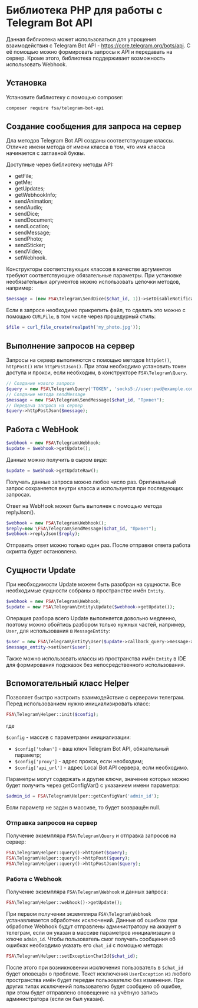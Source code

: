 # Библиотека PHP для работы с Telegram Bot API

Данная библиотека может использоваться для упрощения взаимодействия с Telegram Bot API - <https://core.telegram.org/bots/api>. С её помощью можно формировать запросы к API и передавать на сервер. Кроме этого, библиотека поддерживает возможность использовать Webhook.

## Установка

Установите библиотеку с помощью composer:

```bash
composer require fsa/telegram-bot-api
```

## Создание сообщения для запроса на сервер

Дла методов Telegram Bot API созданы соответствующие классы. Отличие имени метода от имени класса в том, что имя класса начинается с заглавной буквы.

Доступные через библиотеку методы API:

* getFile;
* getMe;
* getUpdates;
* getWebhookInfo;
* sendAnimation;
* sendAudio;
* sendDice;
* sendDocument;
* sendLocation;
* sendMessage;
* sendPhoto;
* sendSticker;
* sendVideo;
* setWebhook.

Конструкторы соответствующих классов в качестве аргументов требуют соответствующие обязательные параметры. При установке необязательных аргументов можно использовать цепочки методов, например:

```php
$message = (new FSA\Telegram\SendDice($chat_id, 1))->setDisableNotification()->setProtectContent();
```

Если в запросе необходимо прикрепить файл, то сделать это можно с помощью `CURLFile`, в том числе через процедурный стиль:

```php
$file = curl_file_create(realpath('my_photo.jpg'));
```

## Выполнение запросов на сервер

Запросы на сервер выполняются с помощью методов `httpGet()`, `httpPost()` или `httpPostJson()`. При этом необходимо установить токен доступа и прокси, если необходим, в конструкторе `FSA\Telegram\Query`.

```php
// Создание нового запроса
$query = new FSA\Telegram\Query('TOKEN', 'socks5://user:pwd@example.com:1080');
// Создание метода sendMessage
$message = new FSA\Telegram\SendMessage($chat_id, "Привет");
// Передача запроса на сервер
$query->httpPostJson($message);
```

## Работа с WebHook

```php
$webhook = new FSA\Telegram\Webhook;
$update = $webhook->getUpdate();
```

Данные можно получить в сыром виде:

```php
$update = $webhook->getUpdateRaw();
```

Получать данные запроса можно любое число раз. Оригинальный запрос сохраняется внутри класса и используется при последующих запросах.

Ответ на WebHook может быть выполнен с помощью метода replyJson().

```php
$webhook = new FSA\Telegram\Webhook();
$reply=new \FSA\Telegram\SendMessage($chat_id, "Привет");
$webhook->replyJson($reply);
```

Отправить ответ можно только один раз. После отправки ответа работа скрипта будет остановлена.

## Сущности Update

При необходимости Update можем быть разобран на сущности. Все необходимые сущности собраны в пространстве имён `Entity`.

```php
$webhook = new FSA\Telegram\Webhook;
$update = new FSA\Telegram\Entity\Update($webhook->getUpdate());
```

Операция разбора всего Update выполняется довольно медленно, поэтому можно обойтись разбором только нужных частей, например, `User`, для использования в `MessageEntity`:

```php
$user = new FSA\Telegram\Entity\User($update->callback_query->message->from);
$message_entity->setUser($user);
```

Также можно использовать классы из пространства имён `Entity` в IDE для формирования подсказок без непосредственного использования.

## Вспомогательный класс Helper

Позволяет быстро настроить взаимодействие с серверами телеграм. Перед использованием нужно инициализировать класс:

```php
FSA\Telegram\Helper::init($config);
```

где

`$config` - массив с параметрами инициализации:

* `$config['token']` - ваш ключ Telegram Bot API, обязательный параметр;
* `$config['proxy']` - адрес прокси, если необходим;
* `$config['api_url']` - адрес Local Bot API сервера, если необходимо.

Параметры могут содержать и другие ключи, значение которых можно будет получить через getConfigVar() с указанием имени параметра:

```php
$admin_id = FSA\Telegram\Helper::getConfigVar('admin_id');
```

Если параметр не задан в массиве, то будет возвращён null.

### Отправка запросов на сервер

Получение экземпляра `FSA\Telegram\Query` и отправка запросов на сервер:

```php
FSA\Telegram\Helper::query()->httpGet($query);
FSA\Telegram\Helper::query()->httpPost($query);
FSA\Telegram\Helper::query()->httpPostJson($query);
```

### Работа с Webhook

Получение экземпляра `FSA\Telegram\Webhook` и данных запроса:

```php
FSA\Telegram\Helper::webhook()->getUpdate();
```

При первом получении экземпляра `FSA\Telegram\Webhook` устанавливается обработчик исключений. Данные об ошибках при обработке Webhook будут отправлены администратору на аккаунт в телеграм, если он указан в массиве параметров инициализации в ключе `admin_id`. Чтобы пользователь смог получать сообщения об ошибках необходимо указать его `chat_id` с помощью метода:

```php
FSA\Telegram\Helper::setExceptionChatId($chat_id);
```

После этого при возникновении исключения пользователь в `$chat_id` будет оповещён о проблеме. Текст исключения `UserException` из любого пространства имён будет передан пользователю без изменения. При других типах исключений пользователю будет сообщено об ошибке, при этом будет отправлено оповещение на учётную запись администратора (если он был указан).
